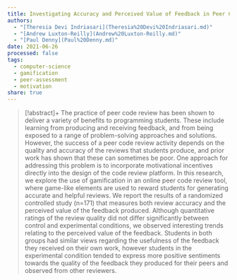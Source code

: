 ```yaml
---
title: Investigating Accuracy and Perceived Value of Feedback in Peer Code Review Using Gamification
authors:
  - "[Theresia Devi Indriasari](Theresia%20Devi%20Indriasari.md)"
  - "[Andrew Luxton-Reilly](Andrew%20Luxton-Reilly.md)"
  - "[Paul Denny](Paul%20Denny.md)"
date: 2021-06-26
processed: false
tags:
  - computer-science
  - gamification
  - peer-assessment
  - motivation
share: true
---
```


> [!abstract]+
> The practice of peer code review has been shown to deliver a variety of benefits to programming students. These include learning from producing and receiving feedback, and from being exposed to a range of problem-solving approaches and solutions. However, the success of a peer code review activity depends on the quality and accuracy of the reviews that students produce, and prior work has shown that these can sometimes be poor. One approach for addressing this problem is to incorporate motivational incentives directly into the design of the code review platform. In this research, we explore the use of gamification in an online peer code review tool, where game-like elements are used to reward students for generating accurate and helpful reviews. We report the results of a randomized controlled study (n=171) that measures both review accuracy and the perceived value of the feedback produced. Although quantitative ratings of the review quality did not differ significantly between control and experimental conditions, we observed interesting trends relating to the perceived value of the feedback. Students in both groups had similar views regarding the usefulness of the feedback they received on their own work, however students in the experimental condition tended to express more positive sentiments towards the quality of the feedback they produced for their peers and observed from other reviewers.




